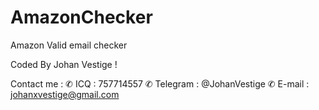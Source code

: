 # AmazonChecker
Amazon Valid email checker 

Coded By Johan Vestige !

Contact me :
✆ ICQ : 757714557 
✆ Telegram : @JohanVestige
✆ E-mail : johanxvestige@gmail.com
